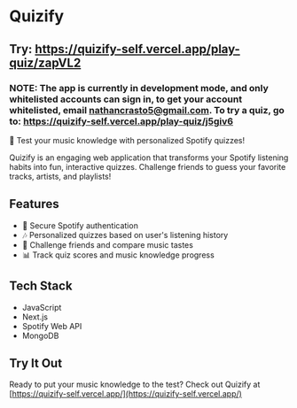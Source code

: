 # Quizify

## Try: https://quizify-self.vercel.app/play-quiz/zapVL2

### NOTE: The app is currently in development mode, and only whitelisted accounts can sign in, to get your account whitelisted, email nathancrasto5@gmail.com. To try a quiz, go to: https://quizify-self.vercel.app/play-quiz/j5giv6

🎵 Test your music knowledge with personalized Spotify quizzes!

Quizify is an engaging web application that transforms your Spotify listening habits into fun, interactive quizzes. Challenge friends to guess your favorite tracks, artists, and playlists!


## Features

- 🔐 Secure Spotify authentication
- 🎶 Personalized quizzes based on user's listening history
- 🤝 Challenge friends and compare music tastes
- 📊 Track quiz scores and music knowledge progress

## Tech Stack

- JavaScript
- Next.js
- Spotify Web API
- MongoDB

## Try It Out

Ready to put your music knowledge to the test? Check out Quizify at [https://quizify-self.vercel.app/](https://quizify-self.vercel.app/)
